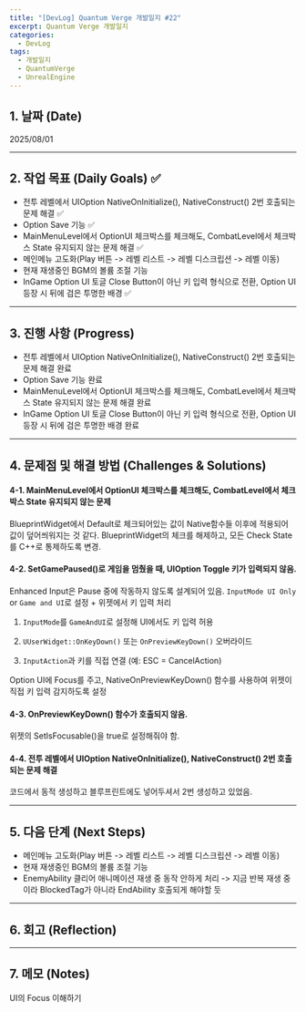 ```yaml
---
title: "[DevLog] Quantum Verge 개발일지 #22"
excerpt: Quantum Verge 개발일지
categories:
  - DevLog
tags:
  - 개발일지
  - QuantumVerge
  - UnrealEngine
---
```

## 1. 날짜 (Date)

2025/08/01

---

## 2. 작업 목표 (Daily Goals) ✅

- 전투 레벨에서 UIOption NativeOnInitialize(), NativeConstruct() 2번 호출되는 문제 해결 ✅
- Option Save 기능 ✅
- MainMenuLevel에서 OptionUI 체크박스를 체크해도, CombatLevel에서 체크박스 State 유지되지 않는 문제 해결 ✅
- 메인메뉴 고도화(Play 버튼 -> 레벨 리스트 -> 레벨 디스크립션 -> 레벨 이동)
- 현재 재생중인 BGM의 볼륨 조절 기능
- InGame Option UI 토글 Close Button이 아닌 키 입력 형식으로 전환, Option UI 등장 시 뒤에 검은 투명한 배경 ✅

---

## 3. 진행 사항 (Progress)

- 전투 레벨에서 UIOption NativeOnInitialize(), NativeConstruct() 2번 호출되는 문제 해결 완료
- Option Save 기능 완료
- MainMenuLevel에서 OptionUI 체크박스를 체크해도, CombatLevel에서 체크박스 State 유지되지 않는 문제 해결 완료
- InGame Option UI 토글 Close Button이 아닌 키 입력 형식으로 전환, Option UI 등장 시 뒤에 검은 투명한 배경 완료

---

## 4. 문제점 및 해결 방법 (Challenges & Solutions)

#### 4-1. MainMenuLevel에서 OptionUI 체크박스를 체크해도, CombatLevel에서 체크박스 State 유지되지 않는 문제

BlueprintWidget에서 Default로 체크되어있는 값이 Native함수들 이후에 적용되어 값이 덮어씌워지는 것 같다. BlueprintWidget의 체크를 해제하고, 모든 Check State를 C++로 통제하도록 변경.


#### 4-2. SetGamePaused()로 게임을 멈췄을 때, UIOption Toggle 키가 입력되지 않음.

Enhanced Input은 Pause 중에 작동하지 않도록 설계되어 있음. `InputMode UI Only` or `Game and UI`로 설정 + 위젯에서 키 입력 처리

1. `InputMode`를 `GameAndUI`로 설정해 UI에서도 키 입력 허용

2. `UUserWidget::OnKeyDown()` 또는 `OnPreviewKeyDown()` 오버라이드

3. `InputAction`과 키를 직접 연결 (예: ESC = CancelAction)

Option UI에 Focus를 주고, NativeOnPreviewKeyDown() 함수를 사용하여 위젯이 직접 키 입력 감지하도록 설정

#### 4-3. OnPreviewKeyDown() 함수가 호출되지 않음.

위젯의 SetIsFocusable()을 true로 설정해줘야 함.

#### 4-4. 전투 레벨에서 UIOption NativeOnInitialize(), NativeConstruct() 2번 호출되는 문제 해결

코드에서 동적 생성하고 블루프린트에도 넣어두셔서 2번 생성하고 있었음.

---

## 5. 다음 단계 (Next Steps)

- 메인메뉴 고도화(Play 버튼 -> 레벨 리스트 -> 레벨 디스크립션 -> 레벨 이동)
- 현재 재생중인 BGM의 볼륨 조절 기능
- EnemyAbility 클리어 애니메이션 재생 중 동작 안하게 처리 -> 지금 반복 재생 중이라 BlockedTag가 아니라 EndAbility 호출되게 해야할 듯

---


## 6. 회고 (Reflection)



---

## 7. 메모 (Notes)


UI의 Focus 이해하기


